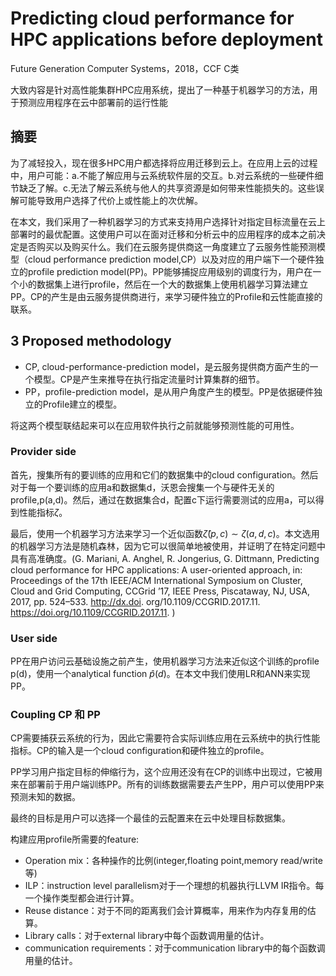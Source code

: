 # Predicting cloud performance for HPC applications before deployment

Future Generation Computer Systems，2018，CCF C类

大致内容是针对高性能集群HPC应用系统，提出了一种基于机器学习的方法，用于预测应用程序在云中部署前的运行性能

## 摘要

为了减轻投入，现在很多HPC用户都选择将应用迁移到云上。在应用上云的过程中，用户可能：a.不能了解应用与云系统软件层的交互。b.对云系统的一些硬件细节缺乏了解。c.无法了解云系统与他人的共享资源是如何带来性能损失的。这些误解可能导致用户选择了代价上或性能上的次优解。

在本文，我们采用了一种机器学习的方式来支持用户选择针对指定目标流量在云上部署时的最优配置。这使用户可以在面对迁移和分析云中的应用程序的成本之前决定是否购买以及购买什么。我们在云服务提供商这一角度建立了云服务性能预测模型（cloud performance prediction model,CP）以及对应的用户端下一个硬件独立的profile prediction model(PP)。PP能够捕捉应用级别的调度行为，用户在一个小的数据集上进行profile，然后在一个大的数据集上使用机器学习算法建立PP。CP的产生是由云服务提供商进行，来学习硬件独立的Profile和云性能直接的联系。

## 3 Proposed methodology

* CP, cloud-performance-prediction model，是云服务提供商方面产生的一个模型。CP是产生来推导在执行指定流量时计算集群的细节。
* PP，profile-prediction model，是从用户角度产生的模型。PP是依据硬件独立的Profile建立的模型。

将这两个模型联结起来可以在应用软件执行之前就能够预测性能的可用性。

### Provider side

首先，搜集所有的要训练的应用和它们的数据集中的cloud configuration。然后对于每一个要训练的应用a和数据集d，沃恩会搜集一个与硬件无关的profile,p(a,d)。然后，通过在数据集合d，配置c下运行需要测试的应用a，可以得到性能指标$\zeta$。

最后，使用一个机器学习方法来学习一个近似函数$\hat{\zeta}(p,c) \sim \zeta(a,d,c)$。本文选用的机器学习方法是随机森林，因为它可以很简单地被使用，并证明了在特定问题中具有高准确度。(G. Mariani, A. Anghel, R. Jongerius, G. Dittmann, Predicting cloud performance for HPC applications: A user-oriented approach, in: Proceedings of the 17th IEEE/ACM International Symposium on Cluster, Cloud and Grid Computing, CCGrid ’17, IEEE Press, Piscataway, NJ, USA, 2017, pp. 524–533. http://dx.doi. org/10.1109/CCGRID.2017.11. https://doi.org/10.1109/CCGRID.2017.11. )

### User side

PP在用户访问云基础设施之前产生，使用机器学习方法来近似这个训练的profile p(d)，使用一个analytical function $\hat{p}(d)$。在本文中我们使用LR和ANN来实现PP。

### Coupling CP 和 PP

CP需要捕获云系统的行为，因此它需要符合实际训练应用在云系统中的执行性能指标。CP的输入是一个cloud configuration和硬件独立的profile。

PP学习用户指定目标的伸缩行为，这个应用还没有在CP的训练中出现过，它被用来在部署前于用户端训练PP。所有的训练数据需要去产生PP，用户可以使用PP来预测未知的数据。

最终的目标是用户可以选择一个最佳的云配置来在云中处理目标数据集。

构建应用profile所需要的feature:
* Operation mix：各种操作的比例(integer,floating point,memory read/write等)
* ILP：instruction level parallelism对于一个理想的机器执行LLVM IR指令。每一个操作类型都会进行计算。
* Reuse distance：对于不同的距离我们会计算概率，用来作为内存复用的估算。
* Library calls：对于external library中每个函数调用量的估计。
* communication requirements：对于communication library中的每个函数调用量的估计。
